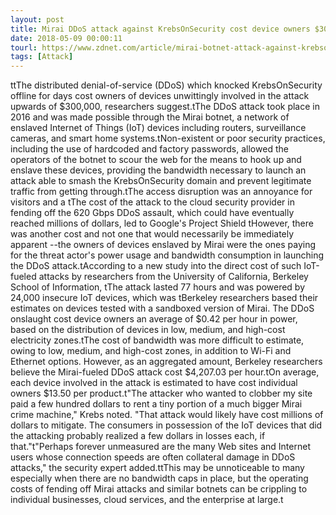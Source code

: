 ```yaml
---
layout: post
title: Mirai DDoS attack against KrebsOnSecurity cost device owners $300,000
date: 2018-05-09 00:00:11
tourl: https://www.zdnet.com/article/mirai-botnet-attack-against-krebsonsecurity-cost-device-owners-300000/
tags: [Attack]
---
```

ttThe distributed denial-of-service (DDoS) which knocked KrebsOnSecurity offline for days cost owners of devices unwittingly involved in the attack upwards of $300,000, researchers suggest.tThe DDoS attack took place in 2016 and was made possible through the Mirai botnet, a network of enslaved Internet of Things (IoT) devices including routers, surveillance cameras, and smart home systems.tNon-existent or poor security practices, including the use of hardcoded and factory passwords, allowed the operators of the botnet to scour the web for the means to hook up and enslave these devices, providing the bandwidth necessary to launch an attack able to smash the KrebsOnSecurity domain and prevent legitimate traffic from getting through.tThe access disruption was an annoyance for visitors and a tThe cost of the attack to the cloud security provider in fending off the 620 Gbps DDoS assault, which could have eventually reached millions of dollars, led to Google's Project Shield tHowever, there was another cost and not one that would necessarily be immediately apparent --the owners of devices enslaved by Mirai were the ones paying for the threat actor's power usage and bandwidth consumption in launching the DDoS attack.tAccording to a new study into the direct cost of such IoT-fueled attacks by researchers from the University of California, Berkeley School of Information, tThe attack lasted 77 hours and was powered by 24,000 insecure IoT devices, which was tBerkeley researchers based their estimates on devices tested with a sandboxed version of Mirai. The DDoS onslaught cost device owners an average of $0.42 per hour in power, based on the distribution of devices in low, medium, and high-cost electricity zones.tThe cost of bandwidth was more difficult to estimate, owing to low, medium, and high-cost zones, in addition to Wi-Fi and Ethernet options. However, as an aggregated amount, Berkeley researchers believe the Mirai-fueled DDoS attack cost $4,207.03 per hour.tOn average, each device involved in the attack is estimated to have cost individual owners $13.50 per product.t"The attacker who wanted to clobber my site paid a few hundred dollars to rent a tiny portion of a much bigger Mirai crime machine," Krebs noted. "That attack would likely have cost millions of dollars to mitigate. The consumers in possession of the IoT devices that did the attacking probably realized a few dollars in losses each, if that."t"Perhaps forever unmeasured are the many Web sites and Internet users whose connection speeds are often collateral damage in DDoS attacks," the security expert added.ttThis may be unnoticeable to many especially when there are no bandwidth caps in place, but the operating costs of fending off Mirai attacks and similar botnets can be crippling to individual businesses, cloud services, and the enterprise at large.t 